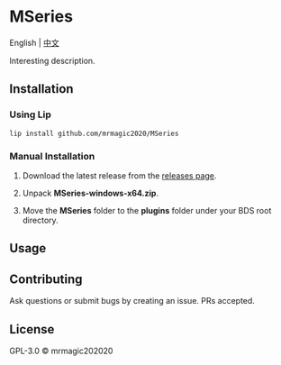 # MSeries

English | [中文](https://github.com/mrmagic2020/mseries-mod-template/blob/main/README_zh.md)

Interesting description.

## Installation

### Using Lip

`lip install github.com/mrmagic2020/MSeries`

### Manual Installation

1. Download the latest release from the [releases page](https://github.com/mrmagic2020/MSeries/releases/latest).

2. Unpack **MSeries-windows-x64.zip**.

3. Move the **MSeries** folder to the **plugins** folder under your BDS root directory.

## Usage

## Contributing

Ask questions or submit bugs by creating an issue. PRs accepted.

## License

GPL-3.0 © mrmagic202020
